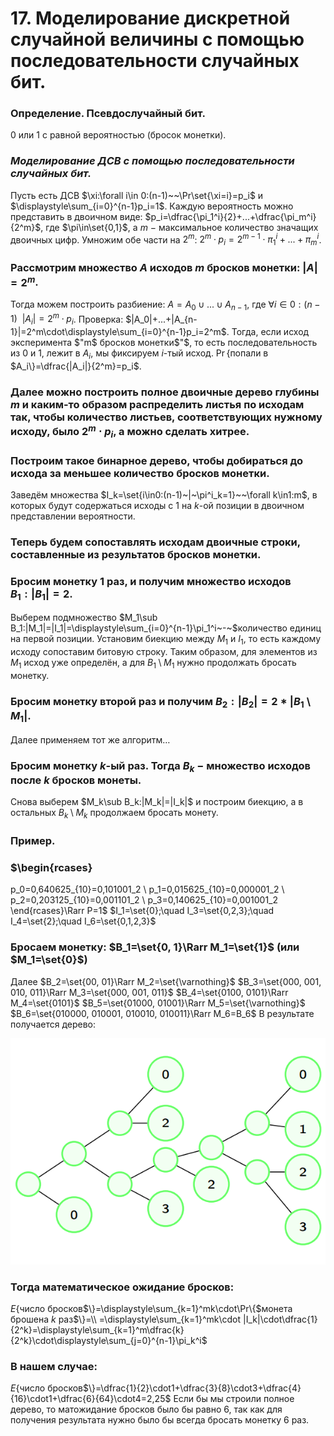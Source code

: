 # 17. Моделирование дискретной случайной величины с помощью последовательности случайных бит.

### Определение. Псевдослучайный бит.
$0$ или $1$ с равной вероятностью (бросок монетки).

### *Моделирование ДСВ с помощью последовательности случайных бит.*
Пусть есть ДСВ $\xi:\forall i\in 0:(n-1)~~\Pr\set{\xi=i}=p_i$ и $\displaystyle\sum_{i=0}^{n-1}p_i=1$.
Каждую вероятность можно представить в двоичном виде:
$p_i=\dfrac{\pi_1^i}{2}+...+\dfrac{\pi_m^i}{2^m}$, где $\pi\in\set{0,1}$, а $m~-~$максимальное количество значащих двоичных цифр.
Умножим обе части на $2^m$:
$2^m\cdot p_i=2^{m-1}\cdot\pi_1^i+...+\pi_m^i$.

### Рассмотрим множество $A$ исходов $m$ бросков монетки: $|A|=2^m$.
Тогда можем построить разбиение:
$A=A_0\cup...\cup A_{n-1}$, где $\forall i\in 0:(n-1)~~|A_i|=2^m\cdot p_i$.
Проверка: $|A_0|+...+|A_{n-1}|=2^m\cdot\displaystyle\sum_{i=0}^{n-1}p_i=2^m$.
Тогда, если исход эксперимента $"m$  бросков монетки$"$, то есть последовательность из $0$ и $1$, лежит в $A_i$, мы фиксируем $i$-тый исход.
$\Pr\{$попали в $A_i\}=\dfrac{|A_i|}{2^m}=p_i$.

### Далее можно построить полное двоичные дерево глубины $m$ и каким-то образом распределить листья по исходам так, чтобы количество листьев, соответствующих нужному исходу, было $2^m\cdot p_i$, а можно сделать хитрее.

### Построим такое бинарное дерево, чтобы добираться до исхода за меньшее количество бросков монетки.
Заведём множества $I_k=\set{i\in0:(n-1)~|~\pi^i_k=1}~~\forall k\in1:m$, в
которых будут содержаться исходы с $1$ на $k$-ой позиции в двоичном представлении вероятности.

### Теперь будем сопоставлять исходам двоичные строки, составленные из результатов бросков монетки.

### Бросим монетку $1$ раз, и получим множество исходов $B_1:|B_1|=2$.
Выберем подмножество $M_1\sub B_1:|M_1|=|I_1|=\displaystyle\sum_{i=0}^{n-1}\pi_1^i~-~$количество единиц на первой позиции. Установим биекцию между $M_1$ и $I_1$, то есть каждому исходу сопоставим битовую строку.
Таким образом, для элементов из $M_1$ исход уже определён, а для
$B_1\setminus M_1$ нужно продолжать бросать монетку.

### Бросим монетку второй раз и получим $B_2:|B_2|=2*|B_1\setminus M_1|$.
Далее применяем тот же алгоритм…

### Бросим монетку $k$-ый раз. Тогда $B_k~-~$множество исходов после $k$ бросков монеты.
Снова выберем $M_k\sub B_k:|M_k|=|I_k|$ и построим биекцию, а в остальных $B_k\setminus M_k$ продолжаем бросать монету.

### Пример.

### $\begin{rcases}
p_0=0,640625_{10}=0,101001_2
\\
p_1=0,015625_{10}=0,000001_2
\\
p_2=0,203125_{10}=0,001101_2
\\
p_3=0,140625_{10}=0,001001_2
\end{rcases}\Rarr P=1$
$I_1=\set{0};\quad
I_3=\set{0,2,3};\quad
I_4=\set{2};\quad I_6=\set{0,1,2,3}$

### Бросаем монетку: $B_1=\set{0, 1}\Rarr M_1=\set{1}$ (или $M_1=\set{0}$)
Далее $B_2=\set{00, 01}\Rarr M_2=\set{\varnothing}$
$B_3=\set{000, 001, 010, 011}\Rarr M_3=\set{000, 001, 011}$
$B_4=\set{0100, 0101}\Rarr M_4=\set{0101}$
$B_5=\set{01000, 01001}\Rarr M_5=\set{\varnothing}$
$B_6=\set{010000, 010001, 010010, 010011}\Rarr M_6=B_6$
В результате получается дерево:

![Untitled](sem1/notes/discreate_exam/17/Untitled.png)

### Тогда математическое ожидание бросков:
$E\{$число бросков$\}=\displaystyle\sum_{k=1}^mk\cdot\Pr\{$монета брошена $k$ раз$\}=\\
=\displaystyle\sum_{k=1}^mk\cdot |I_k|\cdot\dfrac{1}{2^k}=\displaystyle\sum_{k=1}^m\dfrac{k}{2^k}\cdot\displaystyle\sum_{j=0}^{n-1}\pi_k^i$

### В нашем случае:
$E\{$число бросков$\}=\dfrac{1}{2}\cdot1+\dfrac{3}{8}\cdot3+\dfrac{4}{16}\cdot1+\dfrac{6}{64}\cdot4=2,25$
Если бы мы строили полное дерево, то матожидание бросков было бы равно $6$, так как для получения результата нужно было бы всегда бросать монетку $6$ раз.